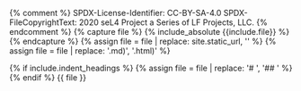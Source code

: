 {% comment %}
SPDX-License-Identifier: CC-BY-SA-4.0
SPDX-FileCopyrightText: 2020 seL4 Project a Series of LF Projects, LLC.
{% endcomment %}
{% capture file %}
{% include_absolute {{include.file}} %}
{% endcapture %}
{% assign file = file | replace: site.static_url, '' %}
{% assign file = file | replace: '.md)', '.html)' %}

{% if include.indent_headings %}
{% assign file = file | replace: '# ', '## ' %}
{% endif %}
{{ file }}
